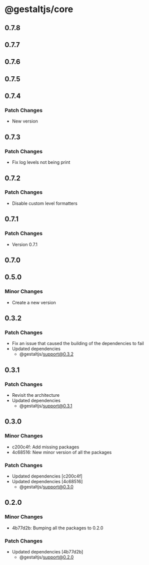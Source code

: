 # @gestaltjs/core

## 0.7.8

## 0.7.7

## 0.7.6

## 0.7.5

## 0.7.4

### Patch Changes

- New version

## 0.7.3

### Patch Changes

- Fix log levels not being print

## 0.7.2

### Patch Changes

- Disable custom level formatters

## 0.7.1

### Patch Changes

- Version 0.7.1

## 0.7.0

## 0.5.0

### Minor Changes

- Create a new version

## 0.3.2

### Patch Changes

- Fix an issue that caused the building of the dependencies to fail
- Updated dependencies
  - @gestaltjs/support@0.3.2

## 0.3.1

### Patch Changes

- Revisit the architecture
- Updated dependencies
  - @gestaltjs/support@0.3.1

## 0.3.0

### Minor Changes

- c200c4f: Add missing packages
- 4c68516: New minor version of all the packages

### Patch Changes

- Updated dependencies [c200c4f]
- Updated dependencies [4c68516]
  - @gestaltjs/support@0.3.0

## 0.2.0

### Minor Changes

- 4b77d2b: Bumping all the packages to 0.2.0

### Patch Changes

- Updated dependencies [4b77d2b]
  - @gestaltjs/support@0.2.0
